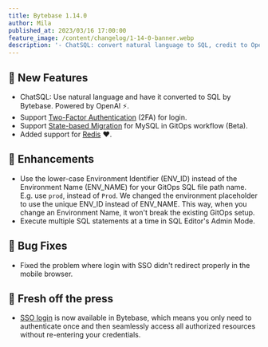 ```yaml
---
title: Bytebase 1.14.0
author: Mila
published_at: 2023/03/16 17:00:00
feature_image: /content/changelog/1-14-0-banner.webp
description: '- ChatSQL: convert natural language to SQL, credit to OpenAI. - Support 2FA - State-based Migration for MySQL in GitOps workflow. - Support for Redis.'
---
```


## 🚀 New Features

- ChatSQL: Use natural language and have it converted to SQL by Bytebase. Powered by OpenAI ⚡️.
- Support [Two-Factor Authentication](/docs/administration/2fa) (2FA) for login.
- Support [State-based Migration](/docs/change-database/state-based-migration) for MySQL in GitOps workflow (Beta).
- Added support for [Redis](/docs/introduction/supported-databases) ❤️.

## 🎄 Enhancements

- Use the lower-case Environment Identifier (ENV_ID) instead of the Environment Name (ENV_NAME) for your GitOps SQL file path name. E.g. use `prod`, instead of `Prod`. We changed the environment placeholder to use the unique ENV_ID instead of ENV_NAME. This way, when you change an Environment Name, it won't break the existing GitOps setup.
- Execute multiple SQL statements at a time in SQL Editor's Admin Mode.

## 🐞 Bug Fixes

- Fixed the problem where login with SSO didn't redirect properly in the mobile browser.

## 📰 Fresh off the press

- [SSO login](/blog/introducing-single-sign-on-in-bytebase) is now available in Bytebase, which means you only need to authenticate once and then seamlessly access all authorized resources without re-entering your credentials.

<IncludeBlock url="/docs/get-started/install/install-upgrade"></IncludeBlock>
